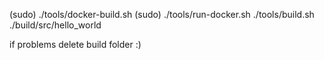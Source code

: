 (sudo) ./tools/docker-build.sh
(sudo) ./tools/run-docker.sh
./tools/build.sh
./build/src/hello_world

if problems delete build folder :)